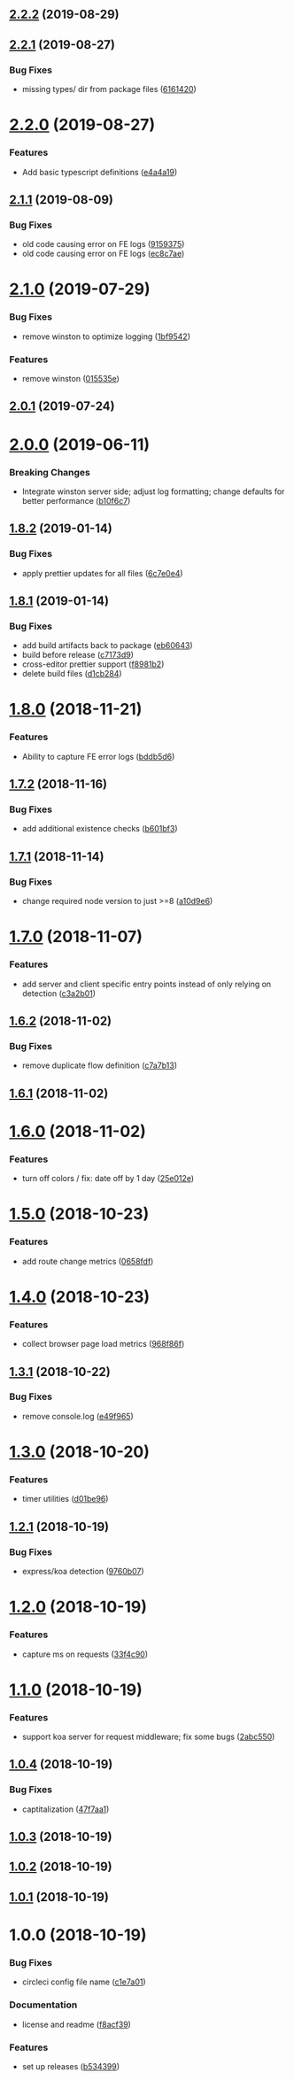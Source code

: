 ## [2.2.2](https://github.com/sprucelabsai/sprucebot-log/compare/v2.2.1...v2.2.2) (2019-08-29)

## [2.2.1](https://github.com/sprucelabsai/sprucebot-log/compare/v2.2.0...v2.2.1) (2019-08-27)


### Bug Fixes

* missing types/ dir from package files ([6161420](https://github.com/sprucelabsai/sprucebot-log/commit/6161420))

# [2.2.0](https://github.com/sprucelabsai/sprucebot-log/compare/v2.1.1...v2.2.0) (2019-08-27)


### Features

* Add basic typescript definitions ([e4a4a19](https://github.com/sprucelabsai/sprucebot-log/commit/e4a4a19))

## [2.1.1](https://github.com/sprucelabsai/sprucebot-log/compare/v2.1.0...v2.1.1) (2019-08-09)


### Bug Fixes

* old code causing error on FE logs ([9159375](https://github.com/sprucelabsai/sprucebot-log/commit/9159375))
* old code causing error on FE logs ([ec8c7ae](https://github.com/sprucelabsai/sprucebot-log/commit/ec8c7ae))

# [2.1.0](https://github.com/sprucelabsai/sprucebot-log/compare/v2.0.0...v2.1.0) (2019-07-29)


### Bug Fixes

* remove winston to optimize logging ([1bf9542](https://github.com/sprucelabsai/sprucebot-log/commit/1bf9542))


### Features

* remove winston ([015535e](https://github.com/sprucelabsai/sprucebot-log/commit/015535e))

## [2.0.1](https://github.com/sprucelabsai/sprucebot-log/compare/v2.0.0...v2.0.1) (2019-07-24)

# [2.0.0](https://github.com/sprucelabsai/sprucebot-log/compare/v1.8.2...v2.0.0) (2019-06-11)


### Breaking Changes

* Integrate winston server side; adjust log formatting; change defaults for better performance ([b10f6c7](https://github.com/sprucelabsai/sprucebot-log/commit/b10f6c7))

## [1.8.2](https://github.com/sprucelabsai/sprucebot-log/compare/v1.8.1...v1.8.2) (2019-01-14)


### Bug Fixes

* apply prettier updates for all files ([6c7e0e4](https://github.com/sprucelabsai/sprucebot-log/commit/6c7e0e4))

## [1.8.1](https://github.com/sprucelabsai/sprucebot-log/compare/v1.8.0...v1.8.1) (2019-01-14)


### Bug Fixes

* add build artifacts back to package ([eb60643](https://github.com/sprucelabsai/sprucebot-log/commit/eb60643))
* build before release ([c7173d9](https://github.com/sprucelabsai/sprucebot-log/commit/c7173d9))
* cross-editor prettier support ([f8981b2](https://github.com/sprucelabsai/sprucebot-log/commit/f8981b2))
* delete build files ([d1cb284](https://github.com/sprucelabsai/sprucebot-log/commit/d1cb284))

# [1.8.0](https://github.com/sprucelabsai/sprucebot-log/compare/v1.7.2...v1.8.0) (2018-11-21)


### Features

* Ability to capture FE error logs ([bddb5d6](https://github.com/sprucelabsai/sprucebot-log/commit/bddb5d6))

## [1.7.2](https://github.com/sprucelabsai/sprucebot-log/compare/v1.7.1...v1.7.2) (2018-11-16)


### Bug Fixes

* add additional existence checks ([b601bf3](https://github.com/sprucelabsai/sprucebot-log/commit/b601bf3))

## [1.7.1](https://github.com/sprucelabsai/sprucebot-log/compare/v1.7.0...v1.7.1) (2018-11-14)


### Bug Fixes

* change required node version to just >=8 ([a10d9e6](https://github.com/sprucelabsai/sprucebot-log/commit/a10d9e6))

# [1.7.0](https://github.com/sprucelabsai/sprucebot-log/compare/v1.6.2...v1.7.0) (2018-11-07)


### Features

* add server and client specific entry points instead of only relying on detection ([c3a2b01](https://github.com/sprucelabsai/sprucebot-log/commit/c3a2b01))

## [1.6.2](https://github.com/sprucelabsai/sprucebot-log/compare/v1.6.1...v1.6.2) (2018-11-02)


### Bug Fixes

* remove duplicate flow definition ([c7a7b13](https://github.com/sprucelabsai/sprucebot-log/commit/c7a7b13))

## [1.6.1](https://github.com/sprucelabsai/sprucebot-log/compare/v1.6.0...v1.6.1) (2018-11-02)

# [1.6.0](https://github.com/sprucelabsai/sprucebot-log/compare/v1.5.0...v1.6.0) (2018-11-02)


### Features

* turn off colors / fix: date off by 1 day ([25e012e](https://github.com/sprucelabsai/sprucebot-log/commit/25e012e))

# [1.5.0](https://github.com/sprucelabsai/sprucebot-log/compare/v1.4.0...v1.5.0) (2018-10-23)


### Features

* add route change metrics ([0658fdf](https://github.com/sprucelabsai/sprucebot-log/commit/0658fdf))

# [1.4.0](https://github.com/sprucelabsai/sprucebot-log/compare/v1.3.1...v1.4.0) (2018-10-23)


### Features

* collect browser page load metrics ([968f86f](https://github.com/sprucelabsai/sprucebot-log/commit/968f86f))

## [1.3.1](https://github.com/sprucelabsai/sprucebot-log/compare/v1.3.0...v1.3.1) (2018-10-22)


### Bug Fixes

* remove console.log ([e49f965](https://github.com/sprucelabsai/sprucebot-log/commit/e49f965))

# [1.3.0](https://github.com/sprucelabsai/sprucebot-log/compare/v1.2.1...v1.3.0) (2018-10-20)


### Features

* timer utilities ([d01be96](https://github.com/sprucelabsai/sprucebot-log/commit/d01be96))

## [1.2.1](https://github.com/sprucelabsai/sprucebot-log/compare/v1.2.0...v1.2.1) (2018-10-19)


### Bug Fixes

* express/koa detection ([9760b07](https://github.com/sprucelabsai/sprucebot-log/commit/9760b07))

# [1.2.0](https://github.com/sprucelabsai/sprucebot-log/compare/v1.1.0...v1.2.0) (2018-10-19)


### Features

* capture ms on requests ([33f4c90](https://github.com/sprucelabsai/sprucebot-log/commit/33f4c90))

# [1.1.0](https://github.com/sprucelabsai/sprucebot-log/compare/v1.0.4...v1.1.0) (2018-10-19)


### Features

* support koa server for request middleware; fix some bugs ([2abc550](https://github.com/sprucelabsai/sprucebot-log/commit/2abc550))

## [1.0.4](https://github.com/sprucelabsai/sprucebot-log/compare/v1.0.3...v1.0.4) (2018-10-19)


### Bug Fixes

* captitalization ([47f7aa1](https://github.com/sprucelabsai/sprucebot-log/commit/47f7aa1))

## [1.0.3](https://github.com/sprucelabsai/sprucebot-log/compare/v1.0.2...v1.0.3) (2018-10-19)

## [1.0.2](https://github.com/sprucelabsai/sprucebot-log/compare/v1.0.1...v1.0.2) (2018-10-19)

## [1.0.1](https://github.com/sprucelabsai/sprucebot-log/compare/v1.0.0...v1.0.1) (2018-10-19)

# 1.0.0 (2018-10-19)


### Bug Fixes

* circleci config file name ([c1e7a01](https://github.com/sprucelabsai/sprucebot-log/commit/c1e7a01))


### Documentation

* license and readme ([f8acf39](https://github.com/sprucelabsai/sprucebot-log/commit/f8acf39))


### Features

* set up releases ([b534399](https://github.com/sprucelabsai/sprucebot-log/commit/b534399))

